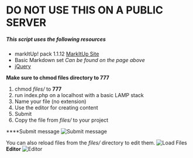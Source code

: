DO NOT USE THIS ON A PUBLIC SERVER
==================

##### This script uses the following resources
- markItUp! pack 1.1.12  [MarkItUp Site](http://markitup.jaysalvat.com/downloads/ "MarkItUp")
- Basic Markdown set _Can be found on the page above_
- [jQuery](http://jquery.com/ "jQuery")

**Make sure to chmod files directory to 777**
1. chmod _files/_ to **777**
2. run index.php on a localhost with a basic LAMP stack
3. Name your file (no extension)
4. Use the editor for creating content
5. Submit
6. Copy the file from _files/_ to your project

****Submit message
![Submit message](http://screenshots/message.png "Submit message")

You can also reload files from the _files/_ directory to edit them.
![Load Files](http://screenshots/load.png "Load Files")
**Editor**
![Editor](http://screenshots/editor.png "Editor")